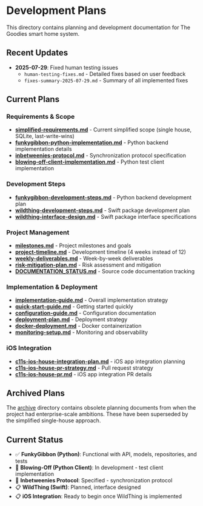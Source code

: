 # Development Plans

This directory contains planning and development documentation for The Goodies smart home system.

## Recent Updates

- **2025-07-29**: Fixed human testing issues
  - `human-testing-fixes.md` - Detailed fixes based on user feedback
  - `fixes-summary-2025-07-29.md` - Summary of all implemented fixes

## Current Plans

### Requirements & Scope
- **[simplified-requirements.md](simplified-requirements.md)** - Current simplified scope (single house, SQLite, last-write-wins)
- **[funkygibbon-python-implementation.md](funkygibbon-python-implementation.md)** - Python backend implementation details
- **[inbetweenies-protocol.md](inbetweenies-protocol.md)** - Synchronization protocol specification
- **[blowing-off-client-implementation.md](blowing-off-client-implementation.md)** - Python test client implementation

### Development Steps
- **[funkygibbon-development-steps.md](funkygibbon-development-steps.md)** - Python backend development plan
- **[wildthing-development-steps.md](wildthing-development-steps.md)** - Swift package development plan
- **[wildthing-interface-design.md](wildthing-interface-design.md)** - Swift package interface specifications

### Project Management
- **[milestones.md](milestones.md)** - Project milestones and goals
- **[project-timeline.md](project-timeline.md)** - Development timeline (4 weeks instead of 12)
- **[weekly-deliverables.md](weekly-deliverables.md)** - Week-by-week deliverables
- **[risk-mitigation-plan.md](risk-mitigation-plan.md)** - Risk assessment and mitigation
- **[DOCUMENTATION_STATUS.md](DOCUMENTATION_STATUS.md)** - Source code documentation tracking

### Implementation & Deployment
- **[implementation-guide.md](implementation-guide.md)** - Overall implementation strategy
- **[quick-start-guide.md](quick-start-guide.md)** - Getting started quickly
- **[configuration-guide.md](configuration-guide.md)** - Configuration documentation
- **[deployment-plan.md](deployment-plan.md)** - Deployment strategy
- **[docker-deployment.md](docker-deployment.md)** - Docker containerization
- **[monitoring-setup.md](monitoring-setup.md)** - Monitoring and observability

### iOS Integration
- **[c11s-ios-house-integration-plan.md](c11s-ios-house-integration-plan.md)** - iOS app integration planning
- **[c11s-ios-house-pr-strategy.md](c11s-ios-house-pr-strategy.md)** - Pull request strategy
- **[c11s-ios-house-pr.md](c11s-ios-house-pr.md)** - iOS app integration PR details

## Archived Plans

The [archive](archive/) directory contains obsolete planning documents from when the project had enterprise-scale ambitions. These have been superseded by the simplified single-house approach.

## Current Status

- ✅ **FunkyGibbon (Python)**: Functional with API, models, repositories, and tests
- 🚧 **Blowing-Off (Python Client)**: In development - test client implementation
- 🚧 **Inbetweenies Protocol**: Specified - synchronization protocol
- 📋 **WildThing (Swift)**: Planned, interface designed
- 📋 **iOS Integration**: Ready to begin once WildThing is implemented